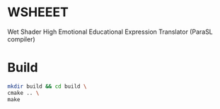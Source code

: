# WSHEEET
Wet Shader High Emotional Educational Expression Translator (ParaSL compiler)

# Build
```bash
mkdir build && cd build \
cmake .. \
make
```